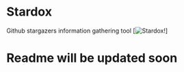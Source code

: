 # Stardox
Github stargazers information gathering tool
[![Stardox!](https://i.imgur.com/lmt5paO.png)]

# Readme will be updated soon
